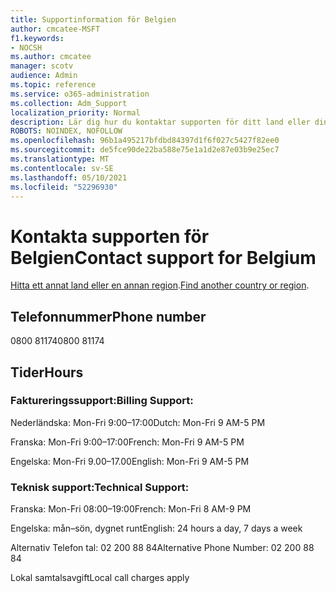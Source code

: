 ```yaml
---
title: Supportinformation för Belgien
author: cmcatee-MSFT
f1.keywords:
- NOCSH
ms.author: cmcatee
manager: scotv
audience: Admin
ms.topic: reference
ms.service: o365-administration
ms.collection: Adm_Support
localization_priority: Normal
description: Lär dig hur du kontaktar supporten för ditt land eller din region.
ROBOTS: NOINDEX, NOFOLLOW
ms.openlocfilehash: 96b1a495217bfdbd84397d1f6f027c5427f82ee0
ms.sourcegitcommit: de5fce90de22ba588e75e1a1d2e87e03b9e25ec7
ms.translationtype: MT
ms.contentlocale: sv-SE
ms.lasthandoff: 05/10/2021
ms.locfileid: "52296930"
---
```

# <a name="contact-support-for-belgium"></a><span data-ttu-id="9c160-103">Kontakta supporten för Belgien</span><span class="sxs-lookup"><span data-stu-id="9c160-103">Contact support for Belgium</span></span>

<span data-ttu-id="9c160-104">[Hitta ett annat land eller en annan region](../../business-video/get-help-support.md).</span><span class="sxs-lookup"><span data-stu-id="9c160-104">[Find another country or region](../../business-video/get-help-support.md).</span></span>

## <a name="phone-number"></a><span data-ttu-id="9c160-105">Telefonnummer</span><span class="sxs-lookup"><span data-stu-id="9c160-105">Phone number</span></span>
<span data-ttu-id="9c160-106">0800 81174</span><span class="sxs-lookup"><span data-stu-id="9c160-106">0800 81174</span></span>

## <a name="hours"></a><span data-ttu-id="9c160-107">Tider</span><span class="sxs-lookup"><span data-stu-id="9c160-107">Hours</span></span>
### <a name="billing-support"></a><span data-ttu-id="9c160-108">Faktureringssupport:</span><span class="sxs-lookup"><span data-stu-id="9c160-108">Billing Support:</span></span>

<span data-ttu-id="9c160-109">Nederländska: Mon-Fri 9:00–17:00</span><span class="sxs-lookup"><span data-stu-id="9c160-109">Dutch: Mon-Fri 9 AM-5 PM</span></span>

<span data-ttu-id="9c160-110">Franska: Mon-Fri 9:00–17:00</span><span class="sxs-lookup"><span data-stu-id="9c160-110">French: Mon-Fri 9 AM-5 PM</span></span>

<span data-ttu-id="9c160-111">Engelska: Mon-Fri 9.00–17.00</span><span class="sxs-lookup"><span data-stu-id="9c160-111">English: Mon-Fri 9 AM-5 PM</span></span>

### <a name="technical-support"></a><span data-ttu-id="9c160-112">Teknisk support:</span><span class="sxs-lookup"><span data-stu-id="9c160-112">Technical Support:</span></span>

<span data-ttu-id="9c160-113">Franska: Mon-Fri 08:00–19:00</span><span class="sxs-lookup"><span data-stu-id="9c160-113">French: Mon-Fri 8 AM-9 PM</span></span>

<span data-ttu-id="9c160-114">Engelska: mån–sön, dygnet runt</span><span class="sxs-lookup"><span data-stu-id="9c160-114">English: 24 hours a day, 7 days a week</span></span>

<span data-ttu-id="9c160-115">Alternativ Telefon tal: 02 200 88 84</span><span class="sxs-lookup"><span data-stu-id="9c160-115">Alternative Phone Number: 02 200 88 84</span></span>

<span data-ttu-id="9c160-116">Lokal samtalsavgift</span><span class="sxs-lookup"><span data-stu-id="9c160-116">Local call charges apply</span></span>
